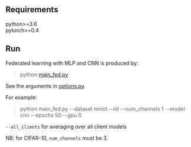 ## Requirements
python>=3.6  
pytorch>=0.4

## Run



Federated learning with MLP and CNN is produced by:
> python [main_fed.py](back.py)

See the arguments in [options.py](utils/options.py). 

For example:
> python main_fed.py --dataset mnist --iid --num_channels 1 --model cnn --epochs 50 --gpu 0  

`--all_clients` for averaging over all client models

NB: for CIFAR-10, `num_channels` must be 3.

